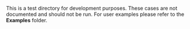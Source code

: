 This is a test directory for development purposes.  These cases are not documented and should not be run. For user examples please refer to the **Examples** folder.
